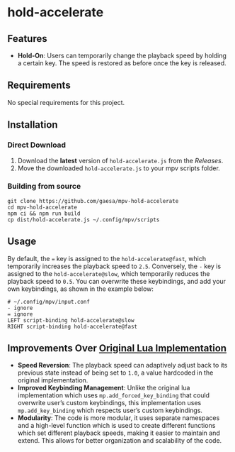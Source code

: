 # hold-accelerate

## Features

- **Hold-On**: Users can temporarily change the playback speed by holding a certain key. The speed is restored as before once the key is released.

## Requirements

No special requirements for this project.

## Installation

### Direct Download

1. Download the **latest** version of `hold-accelerate.js` from the _Releases_.
2. Move the downloaded `hold-accelerate.js` to your mpv scripts folder.

### Building from source

```shell
git clone https://github.com/gaesa/mpv-hold-accelerate
cd mpv-hold-accelerate
npm ci && npm run build
cp dist/hold-accelerate.js ~/.config/mpv/scripts
```

## Usage

By default, the `=` key is assigned to the `hold-accelerate@fast`, which temporarily increases the playback speed to `2.5`. Conversely, the `-` key is assigned to the `hold-accelerate@slow`, which temporarily reduces the playback speed to `0.5`. You can overwrite these keybindings, and add your own keybindings, as shown in the example below:

```
# ~/.config/mpv/input.conf
- ignore
= ignore
LEFT script-binding hold-accelerate@slow
RIGHT script-binding hold-accelerate@fast
```

## Improvements Over [ Original Lua Implementation ](https://github.com/Ciacconas/mpv-scripts/blob/master/hold_accelerate.lua)

- **Speed Reversion**: The playback speed can adaptively adjust back to its previous state instead of being set to `1.0`, a value hardcoded in the original implementation.
- **Improved Keybinding Management**: Unlike the original lua implementation which uses `mp.add_forced_key_binding` that could overwrite user’s custom keybindings, this implementation uses `mp.add_key_binding` which respects user’s custom keybindings.
- **Modularity**: The code is more modular, it uses separate namespaces and a high-level function which is used to create different functions which set different playback speeds, making it easier to maintain and extend. This allows for better organization and scalability of the code.
